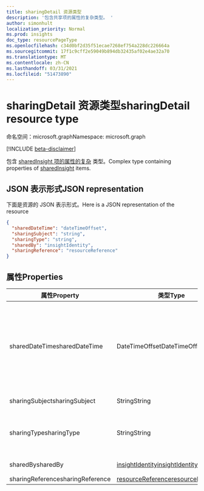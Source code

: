 ```yaml
---
title: sharingDetail 资源类型
description: '包含共享项的属性的复杂类型。 '
author: simonhult
localization_priority: Normal
ms.prod: insights
doc_type: resourcePageType
ms.openlocfilehash: c34d0bf2d35f51ecae7268ef754a228dc226664a
ms.sourcegitcommit: 17f1c9cff2e59049b894db32435af02e4ae32a70
ms.translationtype: MT
ms.contentlocale: zh-CN
ms.lasthandoff: 03/31/2021
ms.locfileid: "51473890"
---
```

# <a name="sharingdetail-resource-type"></a><span data-ttu-id="3a8d4-103">sharingDetail 资源类型</span><span class="sxs-lookup"><span data-stu-id="3a8d4-103">sharingDetail resource type</span></span>

<span data-ttu-id="3a8d4-104">命名空间：microsoft.graph</span><span class="sxs-lookup"><span data-stu-id="3a8d4-104">Namespace: microsoft.graph</span></span>

[!INCLUDE [beta-disclaimer](../../includes/beta-disclaimer.md)]

<span data-ttu-id="3a8d4-105">包含 [sharedInsight 项的属性的复杂](insights-shared.md) 类型。</span><span class="sxs-lookup"><span data-stu-id="3a8d4-105">Complex type containing properties of [sharedInsight](insights-shared.md) items.</span></span> 

## <a name="json-representation"></a><span data-ttu-id="3a8d4-106">JSON 表示形式</span><span class="sxs-lookup"><span data-stu-id="3a8d4-106">JSON representation</span></span>
<span data-ttu-id="3a8d4-107">下面是资源的 JSON 表示形式。</span><span class="sxs-lookup"><span data-stu-id="3a8d4-107">Here is a JSON representation of the resource</span></span>
<!-- {
  "blockType": "resource",
  "optionalProperties": [

  ],
  "@odata.type": "microsoft.graph.sharingDetail"
}-->
```json
{
  "sharedDateTime": "dateTimeOffset",
  "sharingSubject": "string",
  "sharingType": "string",
  "sharedBy": "insightIdentity",
  "sharingReference": "resourceReference"
}
```

## <a name="properties"></a><span data-ttu-id="3a8d4-108">属性</span><span class="sxs-lookup"><span data-stu-id="3a8d4-108">Properties</span></span>

| <span data-ttu-id="3a8d4-109">属性</span><span class="sxs-lookup"><span data-stu-id="3a8d4-109">Property</span></span>              | <span data-ttu-id="3a8d4-110">类型</span><span class="sxs-lookup"><span data-stu-id="3a8d4-110">Type</span></span>          | <span data-ttu-id="3a8d4-111">说明</span><span class="sxs-lookup"><span data-stu-id="3a8d4-111">Description</span></span>  |
| -------------         |-----------    | -------------|
| <span data-ttu-id="3a8d4-112">sharedDateTime</span><span class="sxs-lookup"><span data-stu-id="3a8d4-112">sharedDateTime</span></span>        | <span data-ttu-id="3a8d4-113">DateTimeOffset</span><span class="sxs-lookup"><span data-stu-id="3a8d4-113">DateTimeOffset</span></span>| <span data-ttu-id="3a8d4-114">上次共享文件的日期和时间。</span><span class="sxs-lookup"><span data-stu-id="3a8d4-114">The date and time the file was last shared.</span></span> <span data-ttu-id="3a8d4-115">时间戳表示使用 ISO 8601 格式的日期和时间信息，并且始终处于 UTC 时间。</span><span class="sxs-lookup"><span data-stu-id="3a8d4-115">The timestamp represents date and time information using ISO 8601 format and is always in UTC time.</span></span> <span data-ttu-id="3a8d4-116">例如，2014 年 1 月 1 日午夜 UTC 如下所示：`2014-01-01T00:00:00Z`。</span><span class="sxs-lookup"><span data-stu-id="3a8d4-116">For example, midnight UTC on Jan 1, 2014 would look like this: `2014-01-01T00:00:00Z`.</span></span> <span data-ttu-id="3a8d4-117">只读。</span><span class="sxs-lookup"><span data-stu-id="3a8d4-117">Read-only.</span></span>  |
| <span data-ttu-id="3a8d4-118">sharingSubject</span><span class="sxs-lookup"><span data-stu-id="3a8d4-118">sharingSubject</span></span>        | <span data-ttu-id="3a8d4-119">String</span><span class="sxs-lookup"><span data-stu-id="3a8d4-119">String</span></span>          | <span data-ttu-id="3a8d4-120">与文档共享的主题。</span><span class="sxs-lookup"><span data-stu-id="3a8d4-120">The subject with which the document was shared.</span></span> |
| <span data-ttu-id="3a8d4-121">sharingType</span><span class="sxs-lookup"><span data-stu-id="3a8d4-121">sharingType</span></span>             | <span data-ttu-id="3a8d4-122">String</span><span class="sxs-lookup"><span data-stu-id="3a8d4-122">String</span></span>        | <span data-ttu-id="3a8d4-123">确定文档的共享方式，可通过"Link"、"Attachment"、"Group"、"Site"来表示。</span><span class="sxs-lookup"><span data-stu-id="3a8d4-123">Determines the way the document was shared, can be by a "Link", "Attachment", "Group", "Site".</span></span>     |
| <span data-ttu-id="3a8d4-124">sharedBy</span><span class="sxs-lookup"><span data-stu-id="3a8d4-124">sharedBy</span></span>                | [<span data-ttu-id="3a8d4-125">insightIdentity</span><span class="sxs-lookup"><span data-stu-id="3a8d4-125">insightIdentity</span></span>](insights-insightidentity.md)      | <span data-ttu-id="3a8d4-126">共享文档的用户。</span><span class="sxs-lookup"><span data-stu-id="3a8d4-126">The user who shared the document.</span></span>  |
| <span data-ttu-id="3a8d4-127">sharingReference</span><span class="sxs-lookup"><span data-stu-id="3a8d4-127">sharingReference</span></span>        | [<span data-ttu-id="3a8d4-128">resourceReference</span><span class="sxs-lookup"><span data-stu-id="3a8d4-128">resourceReference</span></span>](insights-resourcereference.md)      |  |


